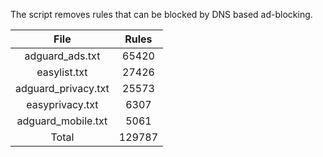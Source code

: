 The script removes rules that can be blocked by DNS based ad-blocking.


| File | Rules |
|:----:|:-----:|
| adguard_ads.txt | 65420 |
| easylist.txt | 27426 |
| adguard_privacy.txt | 25573 |
| easyprivacy.txt | 6307 |
| adguard_mobile.txt | 5061 |
| Total | 129787 |